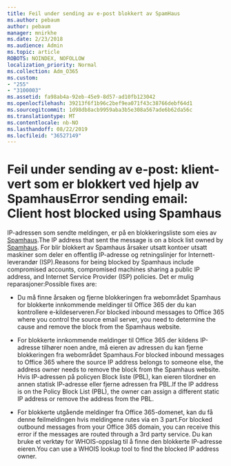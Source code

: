 ```yaml
---
title: Feil under sending av e-post blokkert av SpamHaus
ms.author: pebaum
author: pebaum
manager: mnirkhe
ms.date: 2/23/2018
ms.audience: Admin
ms.topic: article
ROBOTS: NOINDEX, NOFOLLOW
localization_priority: Normal
ms.collection: Adm_O365
ms.custom:
- "255"
- "3100003"
ms.assetid: fa98ab4a-92eb-45e9-8d57-ad10fb123042
ms.openlocfilehash: 39213f6f1b96c2bef9ea071f43c38766debf64d1
ms.sourcegitcommit: 1d98db8acb9959aba3b5e308a567ade6b62da56c
ms.translationtype: MT
ms.contentlocale: nb-NO
ms.lasthandoff: 08/22/2019
ms.locfileid: "36527149"
---
```

# <a name="error-sending-email-client-host-blocked-using-spamhaus"></a><span data-ttu-id="f4ead-102">Feil under sending av e-post: klient-vert som er blokkert ved hjelp av Spamhaus</span><span class="sxs-lookup"><span data-stu-id="f4ead-102">Error sending email: Client host blocked using Spamhaus</span></span>

<span data-ttu-id="f4ead-103">IP-adressen som sendte meldingen, er på en blokkeringsliste som eies av [Spamhaus](https://go.microsoft.com/fwlink/p/?linkid=123245).</span><span class="sxs-lookup"><span data-stu-id="f4ead-103">The IP address that sent the message is on a block list owned by [Spamhaus](https://go.microsoft.com/fwlink/p/?linkid=123245).</span></span> <span data-ttu-id="f4ead-104">For blir blokkert av Spamhaus årsaker utsatt kontoer utsatt maskiner som deler en offentlig IP-adresse og retningslinjer for Internett-leverandør (ISP).</span><span class="sxs-lookup"><span data-stu-id="f4ead-104">Reasons for being blocked by Spamhaus include compromised accounts, compromised machines sharing a public IP address, and Internet Service Provider (ISP) policies.</span></span> <span data-ttu-id="f4ead-105">Det er mulig reparasjoner:</span><span class="sxs-lookup"><span data-stu-id="f4ead-105">Possible fixes are:</span></span>
  
- <span data-ttu-id="f4ead-106">Du må finne årsaken og fjerne blokkeringen fra webområdet Spamhaus for blokkerte innkommende meldinger til Office 365 der du kan kontrollere e-kildeserveren.</span><span class="sxs-lookup"><span data-stu-id="f4ead-106">For blocked inbound messages to Office 365 where you control the source email server, you need to determine the cause and remove the block from the Spamhaus website.</span></span>

- <span data-ttu-id="f4ead-107">For blokkerte innkommende meldinger til Office 365 der kildens IP-adresse tilhører noen andre, må eieren av adressen du kan fjerne blokkeringen fra webområdet Spamhaus.</span><span class="sxs-lookup"><span data-stu-id="f4ead-107">For blocked inbound messages to Office 365 where the source IP address belongs to someone else, the address owner needs to remove the block from the Spamhaus website.</span></span> <span data-ttu-id="f4ead-108">Hvis IP-adressen på policyen Block liste (PBL), kan eieren tilordner en annen statisk IP-adresse eller fjerne adressen fra PBL.</span><span class="sxs-lookup"><span data-stu-id="f4ead-108">If the IP address is on the Policy Block List (PBL), the owner can assign a different static IP address or remove the address from the PBL.</span></span>

- <span data-ttu-id="f4ead-109">For blokkerte utgående meldinger fra Office 365-domenet, kan du få denne feilmeldingen hvis meldingene rutes via en 3 part.</span><span class="sxs-lookup"><span data-stu-id="f4ead-109">For blocked outbound messages from your Office 365 domain, you can receive this error if the messages are routed through a 3rd party service.</span></span> <span data-ttu-id="f4ead-110">Du kan bruke et verktøy for WHOIS-oppslag til å finne den blokkerte IP-adresse eieren.</span><span class="sxs-lookup"><span data-stu-id="f4ead-110">You can use a WHOIS lookup tool to find the blocked IP address owner.</span></span>

